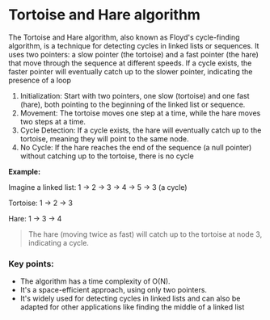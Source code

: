 # Tortoise and Hare algorithm

The Tortoise and Hare algorithm, also known as Floyd's cycle-finding algorithm, is a technique for detecting cycles in linked lists or sequences. It uses two pointers: a slow pointer (the tortoise) and a fast pointer (the hare) that move through the sequence at different speeds. If a cycle exists, the faster pointer will eventually catch up to the slower pointer, indicating the presence of a loop


1. Initialization:
   Start with two pointers, one slow (tortoise) and one fast (hare), both pointing to the beginning of the linked list or sequence.
2. Movement:
   The tortoise moves one step at a time, while the hare moves two steps at a time.
3. Cycle Detection:
   If a cycle exists, the hare will eventually catch up to the tortoise, meaning they will point to the same node.
4. No Cycle:
   If the hare reaches the end of the sequence (a null pointer) without catching up to the tortoise, there is no cycle

**Example:**

Imagine a linked list: 1 -> 2 -> 3 -> 4 -> 5 -> 3 (a cycle)

Tortoise: 1 -> 2 -> 3

Hare: 1 -> 3 -> 4

> The hare (moving twice as fast) will catch up to the tortoise at node 3, indicating a cycle.

### Key points:

- The algorithm has a time complexity of O(N).
- It's a space-efficient approach, using only two pointers.
- It's widely used for detecting cycles in linked lists and can also be adapted for other applications like finding the middle of a linked list